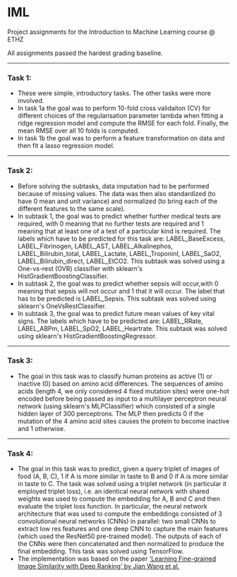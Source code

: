 # IML
Project assignments for the Introduction to Machine Learning course @ ETHZ

All assignments passed the hardest grading baseline.

---
### Task 1:
+ These were simple, introductory tasks. The other tasks were more involved.
+ In task 1a the goal was to perform 10-fold cross validaiton (CV) for different choices of the regularisation parameter lambda when fitting a ridge regression model and compute the RMSE for each fold. Finally, the mean RMSE over all 10 folds is computed.
+ In task 1b the goal was to perform a feature transformation on data and then fit a lasso regression model.
---
### Task 2:

+ Before solving the subtasks, data imputation had to be performed because of missing values. The data was then also standardized (to have 0 mean and unit variance) and normalized (to bring each of the different features to the same scale).
+ In subtask 1, the goal was to predict whether further  medical tests are required, with 0 meaning that no further tests are required and 1 meaning that at least one of a test of a particular kind is required. The labels which have to be predicted for this task are: LABEL_BaseExcess, LABEL_Fibrinogen, LABEL_AST, LABEL_Alkalinephos, LABEL_Bilirubin_total, LABEL_Lactate, LABEL_TroponinI, LABEL_SaO2, LABEL_Bilirubin_direct, LABEL_EtCO2. This subtask was solved using a One-vs-rest (OVR) classifier with sklearn's HistGradientBoostingClassifier. 
+ In subtask 2, the goal was to predict whether sepsis will occur,with 0 meaning that sepsis will not occur and 1 that it will occur. The label that has to be predicted is LABEL_Sepsis. This subtask was solved using sklearn's OneVsRestClassifier.
+ In subtask 3, the goal was to predict future mean values of key vital signs. The labels which have to be predicted are: LABEL_RRate, LABEL_ABPm, LABEL_SpO2, LABEL_Heartrate. This subtask was solved using sklearn's HistGradientBoostingRegressor. 

---
### Task 3:

+ The goal in this task was to classify human proteins as active (1) or inactive (0) based on amino acid differences. The sequences of amino acids (length 4, we only considered 4 fixed mutation sites) were one-hot encoded before being passed as input to a multilayer perceptron neural network (using sklearn's MLPClassifier) which consisted of a single hidden layer of 300 perceptrons. The MLP then predicts 0 if the mutation of the 4 amino acid sites causes the protein to become inactive and 1 otherwise.

---
### Task 4:

+ The goal in this task was to predict, given a query triplet of images of food (A, B, C), 1 if A is more similar in taste to B and 0 if A is more similar in taste to C.
The task was solved using a triplet network (in particular it employed triplet loss), i.e. an identical neural network with shared weights was used to compute the embedding for A, B and  C and then evaluate the triplet loss function. In particular, the neural network architecture that was used to compute the embeddings consisted of 3 convolutional neural networks (CNNs) in parallel: two small CNNs to extract low res features and one deep CNN to capture the main features (which used the ResNet50 pre-trained model). The outputs of each of the CNNs were then concatenated and then normalized to produce the final embedding. This task was solved using TensorFlow.
+ The implementation was based on the paper ['Learning Fine-grained Image Similarity with Deep Ranking' by Jian Wang et al.](https://arxiv.org/abs/1404.4661)
